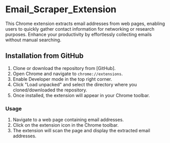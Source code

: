 # Email_Scraper_Extension
This Chrome extension extracts email addresses from web pages, enabling users to quickly gather contact information for networking or research purposes. Enhance your productivity by effortlessly collecting emails without manual searching.

## Installation from GitHub
1. Clone or download the repository from [GitHub].
2. Open Chrome and navigate to `chrome://extensions`.
3. Enable Developer mode in the top right corner.
4. Click "Load unpacked" and select the directory where you cloned/downloaded the repository.
5. Once installed, the extension will appear in your Chrome toolbar.

### Usage
1. Navigate to a web page containing email addresses.
2. Click on the extension icon in the Chrome toolbar.
3. The extension will scan the page and display the extracted email addresses.
